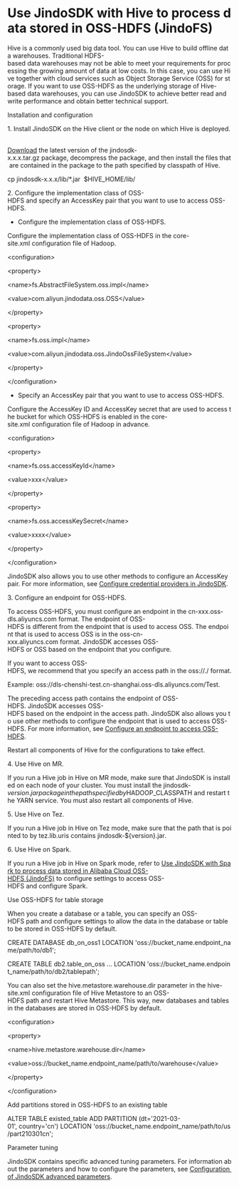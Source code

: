# Use JindoSDK with Hive to process data stored in OSS-HDFS (JindoFS)

Hive is a commonly used big data tool. You can use Hive to build offline data warehouses. Traditional HDFS-based data warehouses may not be able to meet your requirements for processing the growing amount of data at low costs. In this case, you can use Hive together with cloud services such as Object Storage Service (OSS) for storage. If you want to use OSS-HDFS as the underlying storage of Hive-based data warehouses, you can use JindoSDK to achieve better read and write performance and obtain better technical support. 

Installation and configuration

1. Install JindoSDK on the Hive client or the node on which Hive is deployed. 

[Download](https://github.com/aliyun/alibabacloud-jindodata/blob/latest/docs/user/en/jindosdk/jindosdk_download.md) the latest version of the jindosdk-x.x.x.tar.gz package, decompress the package, and then install the files that are contained in the package to the path specified by classpath of Hive. 

cp jindosdk-x.x.x/lib/\*.jar  $HIVE\_HOME/lib/

2. Configure the implementation class of OSS-HDFS and specify an AccessKey pair that you want to use to access OSS-HDFS.

*   Configure the implementation class of OSS-HDFS.
    

Configure the implementation class of OSS-HDFS in the core-site.xml configuration file of Hadoop. 

<configuration\>

<property\>

<name\>fs.AbstractFileSystem.oss.impl</name\>

<value\>com.aliyun.jindodata.oss.OSS</value\>

</property\>

<property\>

<name\>fs.oss.impl</name\>

<value\>com.aliyun.jindodata.oss.JindoOssFileSystem</value\>

</property\>

</configuration\>

*   Specify an AccessKey pair that you want to use to access OSS-HDFS.
    

Configure the AccessKey ID and AccessKey secret that are used to access the bucket for which OSS-HDFS is enabled in the core-site.xml configuration file of Hadoop in advance. 

<configuration\>

<property\>

<name\>fs.oss.accessKeyId</name\>

<value\>xxx</value\>

</property\>

<property\>

<name\>fs.oss.accessKeySecret</name\>

<value\>xxxx</value\>

</property\>

</configuration\>

JindoSDK also allows you to use other methods to configure an AccessKey pair. For more information, see [Configure credential providers in JindoSDK](https://github.com/aliyun/alibabacloud-jindodata/blob/master/docs/user/4.x/4.6.x/4.6.12/jindofs/security/jindosdk_credential_provider_dls.md). 

3. Configure an endpoint for OSS-HDFS.

To access OSS-HDFS, you must configure an endpoint in the cn-xxx.oss-dls.aliyuncs.com format. The endpoint of OSS-HDFS is different from the endpoint that is used to access OSS. The endpoint that is used to access OSS is in the oss-cn-xxx.aliyuncs.com format. JindoSDK accesses OSS-HDFS or OSS based on the endpoint that you configure. 

If you want to access OSS-HDFS, we recommend that you specify an access path in the oss://<Bucket>.<Endpoint>/<Object> format.

Example: oss://dls-chenshi-test.cn-shanghai.oss-dls.aliyuncs.com/Test. 

The preceding access path contains the endpoint of OSS-HDFS. JindoSDK accesses OSS-HDFS based on the endpoint in the access path. JindoSDK also allows you to use other methods to configure the endpoint that is used to access OSS-HDFS. For more information, see [Configure an endpoint to access OSS-HDFS](https://github.com/aliyun/alibabacloud-jindodata/blob/master/docs/user/4.x/4.6.x/4.6.12/jindofs/configuration/jindosdk_endpoint_configuration.md). 

Restart all components of Hive for the configurations to take effect. 

4. Use Hive on MR.

If you run a Hive job in Hive on MR mode, make sure that JindoSDK is installed on each node of your cluster. You must install the jindosdk-${version}.jar package in the path specified by $HADOOP\_CLASSPATH and restart the YARN service. You must also restart all components of Hive. 

5. Use Hive on Tez.

If you run a Hive job in Hive on Tez mode, make sure that the path that is pointed to by tez.lib.uris contains jindosdk-${version}.jar. 

6. Use Hive on Spark.

If you run a Hive job in Hive on Spark mode, refer to [Use JindoSDK with Spark to process data stored in Alibaba Cloud OSS-HDFS (JindoFS)](https://github.com/aliyun/alibabacloud-jindodata/blob/master/docs/user/4.x/4.6.x/4.6.12/jindofs/spark/jindosdk_on_spark.md) to configure settings to access OSS-HDFS and configure Spark. 

Use OSS-HDFS for table storage

When you create a database or a table, you can specify an OSS-HDFS path and configure settings to allow the data in the database or table to be stored in OSS-HDFS by default.

CREATE DATABASE db\_on\_oss1 LOCATION 'oss://bucket\_name.endpoint\_name/path/to/db1';

CREATE TABLE db2.table\_on\_oss ... LOCATION 'oss://bucket\_name.endpoint\_name/path/to/db2/tablepath';

You can also set the hive.metastore.warehouse.dir parameter in the hive-site.xml configuration file of Hive Metastore to an OSS-HDFS path and restart Hive Metastore. This way, new databases and tables in the databases are stored in OSS-HDFS by default. 

<configuration\>

<property\>

<name\>hive.metastore.warehouse.dir</name\>

<value\>oss://bucket\_name.endpoint\_name/path/to/warehouse</value\>

</property\>

</configuration\>

Add partitions stored in OSS-HDFS to an existing table

ALTER TABLE existed\_table ADD PARTITION (dt\='2021-03-01', country\='cn') LOCATION 'oss://bucket\_name.endpoint\_name/path/to/us/part210301cn';

Parameter tuning

JindoSDK contains specific advanced tuning parameters. For information about the parameters and how to configure the parameters, see [Configuration of JindoSDK advanced parameters](https://github.com/aliyun/alibabacloud-jindodata/blob/master/docs/user/4.x/4.6.x/4.6.12/jindofs/configuration/jindosdk_configuration_list.md).